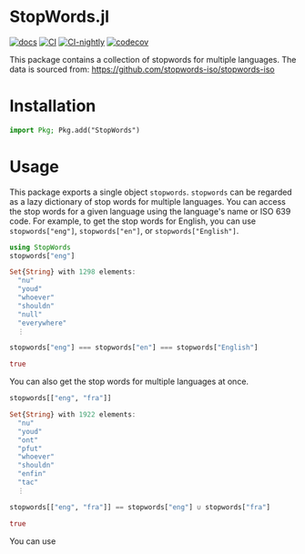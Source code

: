 # StopWords.jl
[![docs](https://img.shields.io/badge/docs-dev-blue.svg)](https://guo-yong-zhi.github.io/StopWords.jl/dev) [![CI](https://github.com/guo-yong-zhi/StopWords.jl/actions/workflows/ci.yml/badge.svg)](https://github.com/guo-yong-zhi/StopWords.jl/actions/workflows/ci.yml) [![CI-nightly](https://github.com/guo-yong-zhi/StopWords.jl/actions/workflows/ci-nightly.yml/badge.svg)](https://github.com/guo-yong-zhi/StopWords.jl/actions/workflows/ci-nightly.yml) [![codecov](https://codecov.io/gh/guo-yong-zhi/StopWords.jl/graph/badge.svg?token=tolYlABD6o)](https://codecov.io/gh/guo-yong-zhi/StopWords.jl)

This package contains a collection of stopwords for multiple languages. The data is sourced from: https://github.com/stopwords-iso/stopwords-iso
# Installation
```julia
import Pkg; Pkg.add("StopWords")
```
# Usage
This package exports a single object `stopwords`. `stopwords` can be regarded as a lazy dictionary of stop words for multiple languages. You can access the stop words for a given language using the language's name or ISO 639 code.
For example, to get the stop words for English, you can use `stopwords["eng"]`, `stopwords["en"]`, or `stopwords["English"]`.
```julia
using StopWords
stopwords["eng"]
```
```julia
Set{String} with 1298 elements:
  "nu"
  "youd"
  "whoever"
  "shouldn"
  "null"
  "everywhere"
  ⋮ 
```
```julia
stopwords["eng"] === stopwords["en"] === stopwords["English"]
```
```julia
true
```
You can also get the stop words for multiple languages at once.
```julia
stopwords[["eng", "fra"]]
```
```julia
Set{String} with 1922 elements:
  "nu"
  "youd"
  "ont"
  "pfut"
  "whoever"
  "shouldn"
  "enfin"
  "tac"
  ⋮ 
```
```julia
stopwords[["eng", "fra"]] == stopwords["eng"] ∪ stopwords["fra"]
```
```julia
true
```
You can use 